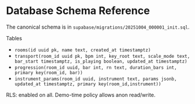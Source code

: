 # Database Schema Reference

The canonical schema is in `supabase/migrations/20251004_000001_init.sql`.

Tables
- `rooms(id uuid pk, name text, created_at timestamptz)`
- `transport(room_id uuid pk, bpm int, key_root text, scale_mode text, bar_start timestamptz, is_playing boolean, updated_at timestamptz)`
- `progression(room_id uuid, bar int, rn text, duration_bars int, primary key(room_id, bar))`
- `instrument_params(room_id uuid, instrument text, params jsonb, updated_at timestamptz, primary key(room_id,instrument))`

RLS: enabled on all. Demo-time policy allows anon read/write.
